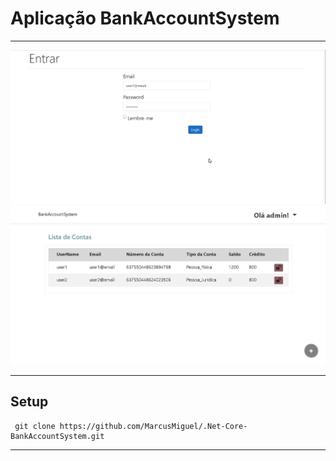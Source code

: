 
# Aplicação BankAccountSystem
***
![](/BankAccountSystem/wwwroot/images/BANKgif.gif)
![](/BankAccountSystem/wwwroot/images/ADMIN.png)
***
## Setup
     git clone https://github.com/MarcusMiguel/.Net-Core-BankAccountSystem.git
***